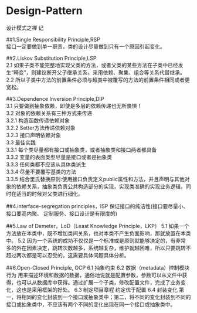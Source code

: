 # Design-Pattern

设计模式之禅 记<br>

##1.Single Responsibility Principle,RSP<br>
	接口一定要做到单一职责，类的设计尽量做到只有一个原因引起变化。<br>

##2.Liskov Substitution Principle,LSP<br>
	2.1 如果子类不能完整地实现父类的方法，或者父类的某些方法在子类中已经发生“畸变”，则建议断开父子继承关系，采用依赖、聚集、组合等关系代替继承。<br>
	2.2 所以子类中方法的前置条件必须与超类中被覆写的方法的前置条件相同或者更宽松。<br>

##3.Dependence Inversion Principle,DIP<br>
	3.1 只要做到抽象依赖，即使是多层的依赖传递也无所畏惧！<br>
	3.2 对象的依赖关系有三种方式来传递<br>
		3.2.1 构造函数传递依赖对象<br>
		3.2.2 Setter方法传递依赖对象<br>
		3.2.3 接口声明依赖对象<br>
	3.3 最佳实践<br>
		3.3.1 每个类尽量都有接口或抽象类，或者抽象类和接口两者都具备<br>
		3.3.2 变量的表面类型尽量是接口或者是抽象类<br>
		3.3.3 任何类都不应该从具体类派生<br>
		3.3.4 尽量不要覆写基类的方法<br>
		3.3.5 结合里氏替换原则:使用接口负责定义public属性和方法，并且声明与其他对象的依赖关系，抽象类负责公共构造部分的实现，实现类准确的实现业务逻辑，同时在适当的时候对父类进行细化。<br>

##4.interface-segregation principles，ISP
	保证接口的纯洁性(接口要尽量小、接口要高内聚、 定制服务、接口设计是有限度的)

##5.Law of Demeter，LoD（Least Knowledge Principle，LKP）
	5.1 如果一个方法放在本类中，既不增加类间关系，也对本类不产生负面影响，那就放置在本类中。
	5.2 因为一个系统的成功不仅仅是一个标准或是原则就能够决定的，有非常多的外在因素决定，跳转次数越多，系统越复杂，维护就越困难，所以只要跳转不超过两次都是可以忍受的，这需要具体问题具体分析。

##6.Open-Closed Principle, OCP
	6.1 抽象约束
	6.2 数据（metadata）控制模块行为
		用来描述环境和数据的数据，通俗地说就是配置参数，参数可以从文件中获得，也可以从数据库中获得。通过扩展一个子类，修改配置文件，完成了业务变化，这也是采用框架的好处。
	6.3 制定项目章程 约定优于配置
	6.4 封装变化
		第一，将相同的变化封装到一个接口或抽象类中；第二，将不同的变化封装到不同的接口或抽象类中，不应该有两个不同的变化出现在同一个接口或抽象类中。
